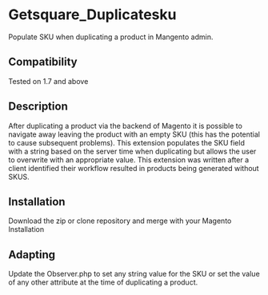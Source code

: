 # Getsquare_Duplicatesku

Populate SKU when duplicating a product in Mangento admin.

## Compatibility

Tested on 1.7 and above

## Description

After duplicating a product via the backend of Magento it is possible to navigate away leaving the product with an empty SKU (this has the potential to cause subsequent problems). This extension populates the SKU field with a string based on the server time when duplicating but allows the user to overwrite with an appropriate value. This extension was written after a client identified their workflow resulted in products being generated without SKUS.

## Installation

Download the zip or clone repository and merge with your Magento Installation

## Adapting

Update the Observer.php to set any string value for the SKU or set the value of any other attribute at the time of duplicating a product.
